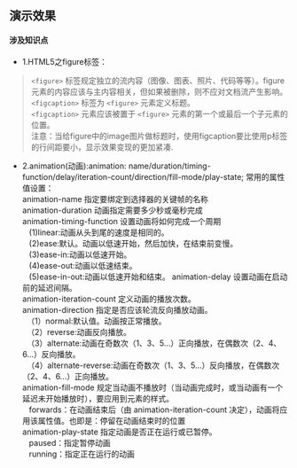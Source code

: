 ## 演示效果
#### 涉及知识点
- 1.HTML5之figure标签：
> `<figure>` 标签规定独立的流内容（图像、图表、照片、代码等等）。figure 元素的内容应该与主内容相关，但如果被删除，则不应对文档流产生影响。  
`<figcaption>` 标签为 `<figure>` 元素定义标题。  
`<figcaption>` 元素应该被置于 `<figure>` 元素的第一个或最后一个子元素的位置。  
注意：当给figure中的image图片做标题时，使用figcaption要比使用p标签的行间距要小，显示效果变现的更加紧凑.
- 2.animation(动画):animation: name/duration/timing-function/delay/iteration-count/direction/fill-mode/play-state;
常用的属性值设置：  
animation-name	指定要绑定到选择器的关键帧的名称    
animation-duration	动画指定需要多少秒或毫秒完成  
animation-timing-function	设置动画将如何完成一个周期  
&nbsp;&nbsp; (1)linear:动画从头到尾的速度是相同的。  
&nbsp;&nbsp; (2)ease:默认。动画以低速开始，然后加快，在结束前变慢。	  
&nbsp;&nbsp; (3)ease-in:动画以低速开始。	  
&nbsp;&nbsp; (4)ease-out:动画以低速结束。	  
&nbsp;&nbsp; (5)ease-in-out:动画以低速开始和结束。
animation-delay	设置动画在启动前的延迟间隔。  
animation-iteration-count	定义动画的播放次数。  
animation-direction	指定是否应该轮流反向播放动画。  
&nbsp;&nbsp;（1）normal:默认值。动画按正常播放。  
&nbsp;&nbsp;（2）reverse:动画反向播放。  
&nbsp;&nbsp;（3）alternate:动画在奇数次（1、3、5...）正向播放，在偶数次（2、4、6...）反向播放。	
&nbsp;&nbsp;（4）alternate-reverse:动画在奇数次（1、3、5...）反向播放，在偶数次（2、4、6...）正向播放。  
animation-fill-mode	规定当动画不播放时（当动画完成时，或当动画有一个延迟未开始播放时），要应用到元素的样式。  
&nbsp;&nbsp; forwards：在动画结束后（由 animation-iteration-count 决定），动画将应用该属性值。也即是：停留在动画结束时的位置  
animation-play-state	指定动画是否正在运行或已暂停。  
&nbsp;&nbsp; paused：指定暂停动画  
&nbsp;&nbsp; running：指定正在运行的动画
